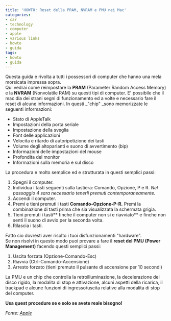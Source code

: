 ```yaml
---
title: 'HOWTO: Reset della PRAM, NVRAM e PMU nei Mac'
categories:
- car
- technology
- computer
- apple
- various links
- howto
- guida
tags:
- howto
- guida
---
```

Questa guida e rivolta a tutti i possessori di computer che hanno una mela
morsicata impressa sopra.  
Qui vedrai come reimpostare la **PRAM** (Parameter Random Access Memory) e la
**NVRAM** (Nonvolatile RAM) su questi tipi di computer. E' possibile che il
mac dia dei strani segni di funzionamento ed a volte e necessario fare il
reset di alcune informazioni. In questi _"chip" _sono memorizzate le seguenti
informazioni:

  * Stato di AppleTalk
  * Impostazioni della porta seriale
  * Impostazione della sveglia
  * Font delle applicazioni
  * Velocita e ritardo di autoripetizione dei tasti
  * Volume degli altoparlanti e suono di avvertimento (bip)
  * Informazioni delle impostazioni del mouse
  * Profondita del monitor
  * Informazioni sulla memoria e sul disco
  

  
La procedura e molto semplice ed e strutturata in questi semplici passi:

  1. Spegni il computer.
  2. Individua i tasti seguenti sulla tastiera: Comando, Opzione, P e R. _Nel passaggio 4 sara necessario tenerli premuti contemporaneamente._
  3. Accendi il computer.
  4. Premi e tieni premuti i tasti **Comando-Opzione-P-R.** Premi la combinazione di tasti prima che sia visualizzata la schermata grigia.
  5. Tieni premuti i tasti** finche il computer non si e riavviato** e finche non senti il suono di avvio per la seconda volta.
  6. Rilascia i tasti.
  

  
Fatto cio dovresti aver risolto i tuoi disfunzionamenti "hardware".  
Se non risolvi in questo modo puoi provare a fare il **reset del PMU (Power
Management)** facendo questi semplici passi:

  1. Uscita forzata (Opzione-Comando-Esc)
  2. Riavvia (Ctrl-Comando-Accensione)
  3. Arresto forzato (tieni premuto il pulsante di accensione per 10 secondi)
  

  
La PMU e un chip che controlla la retroilluminazione, la decelerazione del
disco rigido, la modalita di stop e attivazione, alcuni aspetti della
ricarica, il trackpad e alcune funzioni di ingresso/uscita relative alla
modalita di stop del computer.

**Usa quest procedure se e solo se avete reale bisogno!**

_Fonte:
[Apple](http://support.apple.com/kb/HT1379?viewlocale=it_IT&locale=it_IT
"http://support.apple.com/kb/HT1379?viewlocale=it_IT&locale=it_IT" )_

